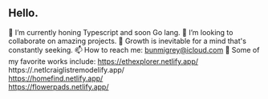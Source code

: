 ## Hello.

🔭 I’m currently honing Typescript and soon Go lang.
👯 I’m looking to collaborate on amazing projects.
🌱 Growth is inevitable for a mind that's constantly seeking.
📫 How to reach me: bunmigrey@icloud.com
💞️ Some of my favorite works include: 
https://ethexplorer.netlify.app/  
https://.netlcraiglistremodelify.app/  
https://homefind.netlify.app/  
https://flowerpads.netlify.app/
